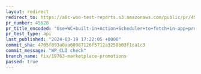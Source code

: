 ```yaml
---
layout: redirect
redirect_to: https://a8c-woo-test-reports.s3.amazonaws.com/public/pr/45628/api/index.html
pr_number: 45628
pr_title_encoded: "Use+WC+built-in+Action+Scheduler+to+fetch+in-app+promotions"
pr_test_type: api
last_published: "2024-03-19 17:22:05 +0000"
commit_sha: 4705f893a0aa60987126f5712a3258b03f1ca1c3
commit_message: "WP_CLI check"
branch_name: fix/19763-marketplace-promotions
passed: true
---
```

